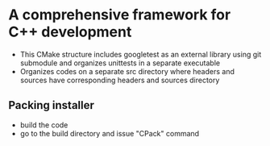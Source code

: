 # A comprehensive framework for C++ development
- This CMake structure includes googletest as an external library using git submodule and organizes unittests in a separate executable
- Organizes codes on a separate src directory where headers and sources have corresponding headers and sources directory

## Packing installer
- build the code 
- go to the build directory and issue "CPack" command
